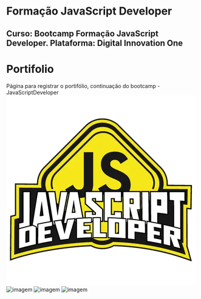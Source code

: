 # Formação JavaScript Developer
## Curso: Bootcamp Formação JavaScript Developer. Plataforma: Digital Innovation One
# Portifolio
Página para registrar o portifólio, continuação do bootcamp - JavaScriptDeveloper
![imagem](https://github.com/agsilvamhm/JavaScriptDeveloper/blob/main/Pokedex/assets/Imagens/Logo_Bootcamp.webp)
![imagem](https://github.com/agsilvamhm/JavaScriptDeveloper/blob/main/Pokedex/assets/Imagens/Portifolio-1.png)
![imagem](https://github.com/agsilvamhm/JavaScriptDeveloper/blob/main/Pokedex/assets/Imagens/Portifolio-2.png)
![imagem](https://github.com/agsilvamhm/JavaScriptDeveloper/blob/main/Pokedex/assets/Imagens/Portifolio-3.png)
